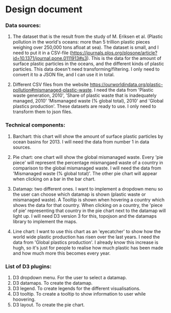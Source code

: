 # Design document

### Data sources:

1. The dataset that is the result from the study of M. Eriksen et al. (Plastic
pollution in the world's oceans: more than 5 trillion plastic pieces weighing
over 250,000 tons afloat at sea). The dataset is small, and I need to put it
in a CSV-file (https://journals.plos.org/plosone/article?id=10.1371/journal.pone.0111913#s3). This is the data for the amount of surface plastic
particles in the oceans, and the different kinds of plastic particles.
This data doesn't need transforming/filtering. I only need to convert it
to a JSON file, and I can use it in total.

2.	Different CSV files from the website https://ourworldindata.org/plastic-pollution#mismanaged-plastic-waste. I need the data from 'Plastic waste
generation, 2010', 'Share of plastic waste that is inadequately managed, 2010'
'Mismanaged waste (% global total), 2010' and 'Global plastics production'.
These datasets are ready to use. I only need to transform them to json files.

### Technical components:

1. Barchart: this chart will show the amount of surface plastic particles
by ocean basins for 2013. I will need the data from number 1 in data sources.

2. Pie chart: one chart will show the global mismanaged waste. Every 'pie
piece' will represent the percentage mismangaed waste of a country in comparison
to the global mismanaged waste. I will need the data from 'Mismanaged waste
(% global total)'. The other pie chart will appear when clicking on a bar in
the bar chart.

3. Datamap: two different ones. I want to implement a dropdown menu so the user
can choose which datamap is shown (plastic waste or mismanaged waste). A Tooltip
is shown when hovering a country which shows the data for that country. When
clicking on a country, the 'piece of pie' representing that country in the pie
chart next to the datamap will light up. I will need D3 version 3 for this,
topojson and the datamaps library to implement the maps.

4. Line chart: I want to use this chart as an 'eyecatcher' to show how the
world wide plastic production has risen over the last years. I need the data
from 'Global plastics production'. I already know this increase is hugh, so it's
just for people to realise how much plastic has been made and how much more this
becomes every year.

### List of D3 plugins:

1. D3 dropdown menu. For the user to select a datamap.
2. D3 datamaps. To create the datamap.
3. D3 legend. To create legends for the different visualisations.
4. D3 tooltip. To create a tooltip to show information to user while hoovering.
5. D3 layout. To create the pie chart.
